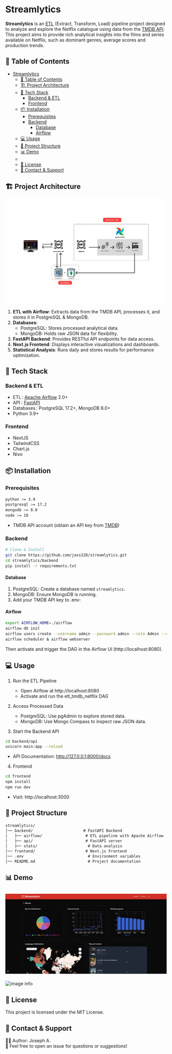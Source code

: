 # Streamlytics

**Streamlytics** is an [ETL](https://fr.wikipedia.org/wiki/Extract-transform-load) (Extract, Transform, Load) pipeline project designed to analyze and explore the Netflix catalogue using data from the [TMDB API](https://developer.themoviedb.org/reference/intro/getting-started).  
This project aims to provide rich analytical insights into the films and series available on Netflix, such as dominant genres, average scores and production trends.

## 📖 Table of Contents

- [Streamlytics](#streamlytics)
  - [📖 Table of Contents](#-table-of-contents)
  - [🏗️ Project Architecture](#️-project-architecture)
  - [🚀 Tech Stack](#-tech-stack)
    - [Backend \& ETL](#backend--etl)
    - [Frontend](#frontend)
  - [📦 Installation](#-installation)
    - [Prerequisites](#prerequisites)
    - [Backend](#backend)
      - [Database](#database)
      - [Airflow](#airflow)
  - [💻 Usage](#-usage)
  - [📂 Project Structure](#-project-structure)
  - [📊 Demo](#-demo)
  - [](#)
  - [📜 License](#-license)
  - [📩 Contact \& Support](#-contact--support)

## 🏗️ Project Architecture

![Architecture Diagram](./asset/img/streamlytics_architecture.png)

1. **ETL with Airflow**: Extracts data from the TMDB API, processes it, and stores it in PostgreSQL & MongoDB.
2. **Databases**:
   - PostgreSQL: Stores processed analytical data.
   - MongoDB: Holds raw JSON data for flexibility.
3. **FastAPI Backend**: Provides RESTful API endpoints for data access.
4. **Next.js Frontend**: Displays interactive visualizations and dashboards.
5. **Statistical Analysis**: Runs daily and stores results for performance optimization.

## 🚀 Tech Stack

### Backend & ETL

- ETL : [Apache Airflow](https://airflow.apache.org) 2.0+
- API : [FastAPI](https://fastapi.tiangolo.com)
- Databases : PostgreSQL 17.2+, MongoDB 8.0+
- Python 3.9+

### Frontend

- NextJS
- TailwindCSS
- Chart.js
- Nivo

## 📦 Installation

### Prerequisites

```bash
python >= 3.9
postgresql >= 17.2
mongodb >= 8.0
node >= 18
```

- TMDB API account (obtain an API key from [TMDB](https://developer.themoviedb.org/))

### Backend

```bash
# Clone & Install
git clone https://github.com/jass228/streamlytics.git
cd streamlytics/backend
pip install -r requirements.txt
```

#### Database

1. PostgreSQL: Create a database named `streamlytics`.
2. MongoDB: Ensure MongoDB is running.
3. Add your TMDB API key to .env:

#### Airflow

```bash
export AIRFLOW_HOME=./airflow
airflow db init
airflow users create --username admin --password admin --role Admin --email admin@example.com
airflow scheduler & airflow webserver
```

Then activate and trigger the DAG in the Airflow UI (http://localhost:8080).

## 💻 Usage

1. Run the ETL Pipeline

   - Open Airflow at http://localhost:8080
   - Activate and run the etl_tmdb_netflix DAG

2. Access Processed Data

   - PostgreSQL: Use pgAdmin to explore stored data.
   - MongoDB: Use Mongo Compass to inspect raw JSON data.

3. Start the Backend API

```bash
cd backend/api
uvicorn main:app --reload

```

- API Documentation: http://127.0.0.1:8000/docs

4. Frontend

```bash
cd frontend
npm install
npm run dev
```

- Visit: http://localhost:3000

## 📂 Project Structure

```plaintext
streamlytics/
│── backend/                      # FastAPI Backend
│   ├── airflow/                   # ETL pipeline with Apache Airflow
│   ├── api/                       # FastAPI server
│   ├── stats/                      # Data analysis
│── frontend/                      # Next.js Frontend
│── .env                            # Environment variables
│── README.md                       # Project documentation

```

## 📊 Demo

## ![image info](./asset/img/demo.jpg)

![image info](./asset/gif/demo.gif)

## 📜 License

This project is licensed under the MIT License.

## 📩 Contact & Support

👨‍💻 Author: Joseph A.  
📌 Feel free to open an issue for questions or suggestions!

